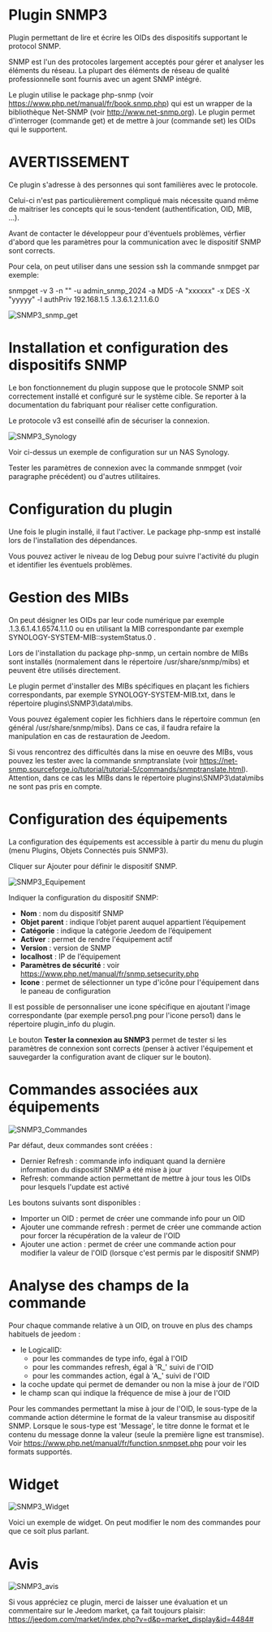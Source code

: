 # Plugin SNMP3

Plugin permettant de lire et écrire les OIDs des dispositifs supportant le protocol SNMP. 

SNMP est l'un des protocoles largement acceptés pour gérer et analyser les éléments du réseau. La plupart des éléments de réseau de qualité professionnelle sont fournis avec un agent SNMP intégré.

Le plugin utilise le package php-snmp (voir <https://www.php.net/manual/fr/book.snmp.php>) qui est un wrapper de la bibliothèque Net-SNMP (voir <http://www.net-snmp.org>). Le plugin permet d'interroger (commande get) et de mettre à jour (commande set) les OIDs qui le supportent.

# AVERTISSEMENT

Ce plugin s'adresse à des personnes qui sont familières avec le protocole. 

Celui-ci n'est pas particulièrement compliqué mais nécessite quand même de maitriser les concepts qui le sous-tendent (authentification, OID, MIB, ...).

Avant de contacter le développeur pour d'éventuels problèmes, vérfier d'abord que les paramètres pour la communication avec le dispositif SNMP sont corrects.

Pour cela, on peut utiliser dans une session ssh la commande snmpget par exemple:

 snmpget -v 3 -n "" -u admin_snmp_2024 -a MD5 -A "xxxxxx" -x DES -X "yyyyy" -l authPriv 192.168.1.5 .1.3.6.1.2.1.1.6.0

![SNMP3_snmp_get](../images/SNMP3_snmp_get.png)

# Installation et configuration des dispositifs SNMP

Le bon fonctionnement du plugin suppose que le protocole SNMP soit correctement installé et configuré sur le système cible. Se reporter à la documentation du fabriquant pour réaliser cette configuration.

Le protocole v3 est conseillé afin de sécuriser la connexion.

![SNMP3_Synology](../images/SNMP3_Synology.png)

Voir ci-dessus un exemple de configuration sur un NAS Synology. 

Tester les paramètres de connexion avec la commande snmpget (voir paragraphe précédent) ou d'autres utilitaires. 

# Configuration du plugin

Une fois le plugin installé, il faut l'activer. Le package php-snmp est installé lors de l'installation des dépendances.

Vous pouvez activer le niveau de log Debug pour suivre l'activité du plugin et identifier les éventuels problèmes.

# Gestion des MIBs

On peut désigner les OIDs par leur code numérique par exemple .1.3.6.1.4.1.6574.1.1.0 ou en utilisant la MIB correspondante par exemple SYNOLOGY-SYSTEM-MIB::systemStatus.0 .

Lors de l'installation du package php-snmp, un certain nombre de MIBs sont installés (normalement dans le répertoire /usr/share/snmp/mibs) et peuvent être utilisés directement.

Le plugin permet d'installer des MIBs spécifiques en plaçant les fichiers correspondants, par exemple SYNOLOGY-SYSTEM-MIB.txt, dans le répertoire plugins\SNMP3\data\mibs. 

Vous pouvez également copier les fichhiers dans le répertoire commun (en général /usr/share/snmp/mibs). Dans ce cas, il faudra refaire la manipulation en cas de restauration de Jeedom.

Si vous rencontrez des difficultés dans la mise en oeuvre des MIBs, vous pouvez les tester avec la commande snmptranslate (voir <https://net-snmp.sourceforge.io/tutorial/tutorial-5/commands/snmptranslate.html>). Attention, dans ce cas les MIBs dans le répertoire plugins\SNMP3\data\mibs ne sont pas pris en compte. 

# Configuration des équipements

La configuration des équipements est accessible à partir du menu du plugin (menu Plugins, Objets Connectés puis SNMP3). 

Cliquer sur Ajouter pour définir le dispositif SNMP.

![SNMP3_Equipement](../images/SNMP3_Equipement.png)

Indiquer la configuration du dispositif SNMP:

-   **Nom** : nom du dispositif SNMP
-   **Objet parent** : indique l’objet parent auquel appartient l’équipement
-   **Catégorie** : indique la catégorie Jeedom de l’équipement
-   **Activer** : permet de rendre l'équipement actif
-   **Version** : version de SNMP
-   **localhost** : IP de l’équipement
-   **Paramètres de sécurité** : voir <https://www.php.net/manual/fr/snmp.setsecurity.php>
-   **Icone** : permet de sélectionner un type d'icône pour l'équipement dans le paneau de configuration

Il est possible de personnaliser une icone spécifique en ajoutant l'image correspondante (par exemple perso1.png pour l'icone perso1) dans le répertoire plugin_info du plugin.

Le bouton **Tester la connexion au SNMP3** permet de tester si les paramètres de connexion sont corrects (penser à activer l'équipement et sauvegarder la configuration avant de cliquer sur le bouton).

# Commandes associées aux équipements

![SNMP3_Commandes](../images/SNMP3_Commandes.png)

Par défaut, deux commandes sont créées :

- Dernier Refresh : commande info indiquant quand la dernière information du dispositif SNMP a été mise à jour
- Refresh: commande action permettant de mettre à jour tous les OIDs pour lesquels l'update est activé

Les boutons suivants sont disponibles :

- Importer un OID : permet de créer une commande info pour un OID
- Ajouter une commande refresh : permet de créer une commande action pour forcer la récupération de la valeur de l'OID
- Ajouter une action : permet de créer une commande action pour modifier la valeur de l'OID (lorsque c'est permis par le dispositif SNMP)

# Analyse des champs de la commande

Pour chaque commande relative à un OID, on trouve en plus des champs habituels de jeedom :

- le LogicalID: 
  - pour les commandes de type info, égal à l'OID
  - pour les commandes refresh, égal à 'R_' suivi de l'OID
  - pour les commandes action, égal à 'A_' suivi de l'OID
- la coche update qui permet de demander ou non la mise à jour de l'OID
- le champ scan qui indique la fréquence de mise à jour de l'OID

Pour les commandes permettant la mise à jour de l'OID, le sous-type de la commande action détermine le format de la valeur transmise au dispositif SNMP. Lorsque le sous-type est 'Message', le titre donne le format et le contenu du message donne la valeur (seule la première ligne est transmise). Voir <https://www.php.net/manual/fr/function.snmpset.php> pour voir les formats supportés.

# Widget

![SNMP3_Widget](../images/SNMP3_Widget.png)

Voici un exemple de widget. On peut modifier le nom des commandes pour que ce soit plus parlant. 

# Avis

![SNMP3_avis](../images/SNMP3_avis.png)

Si vous appréciez ce plugin, merci de laisser une évaluation et un commentaire sur le Jeedom market, ça fait toujours plaisir: <https://jeedom.com/market/index.php?v=d&p=market_display&id=4484#>
